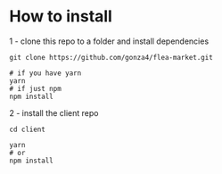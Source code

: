 # How to install

1 - clone this repo to a folder and install dependencies
```
git clone https://github.com/gonza4/flea-market.git

# if you have yarn
yarn
# if just npm
npm install
```

2 - install the client repo
```
cd client

yarn
# or
npm install
```
